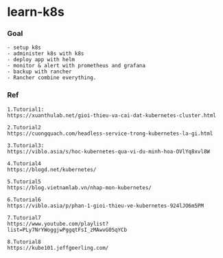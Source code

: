 # learn-k8s
### Goal
    - setup k8s
    - administer k8s with k8s
    - deploy app with helm
    - monitor & alert with prometheus and grafana
    - backup with rancher
    - Rancher combine everything.

### Ref
    1.Tutorial1:
    https://xuanthulab.net/gioi-thieu-va-cai-dat-kubernetes-cluster.html

    2.Tutorial2
    https://cuongquach.com/headless-service-trong-kubernetes-la-gi.html

    3.Tutorial3:
    https://viblo.asia/s/hoc-kubernetes-qua-vi-du-minh-hoa-OVlYq8xvl8W

    4.Tutorial4
    https://blogd.net/kubernetes/

    5.Tutorial5
    https://blog.vietnamlab.vn/nhap-mon-kubernetes/

    6.Tutorial6
    https://viblo.asia/p/phan-1-gioi-thieu-ve-kubernetes-924lJO6m5PM

    7.Tutorial7
    https://www.youtube.com/playlist?list=PLy7NrYWoggjwPggqtFsI_zMAwvG0SqYCb

    8.Tutorial8
    https://kube101.jeffgeerling.com/

